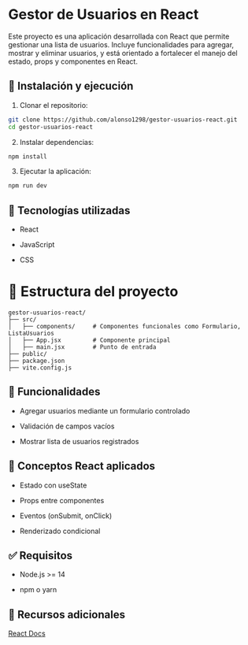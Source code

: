 # Gestor de Usuarios en React

Este proyecto es una aplicación desarrollada con React que permite gestionar una lista de usuarios. Incluye funcionalidades para agregar, mostrar y eliminar usuarios, y está orientado a fortalecer el manejo del estado, props y componentes en React.

## 🚀 Instalación y ejecución

1. Clonar el repositorio:

``` bash
git clone https://github.com/alonso1298/gestor-usuarios-react.git
cd gestor-usuarios-react
```

2. Instalar dependencias:

``` bash
npm install
```

3. Ejecutar la aplicación:

``` bash
npm run dev
```

## 🧠 Tecnologías utilizadas

- React

- JavaScript

- CSS 

# 📂 Estructura del proyecto

```
gestor-usuarios-react/
├── src/
│   ├── components/     # Componentes funcionales como Formulario, ListaUsuarios
│   ├── App.jsx         # Componente principal
│   ├── main.jsx        # Punto de entrada
├── public/
├── package.json
├── vite.config.js
```

## 🧩 Funcionalidades

- Agregar usuarios mediante un formulario controlado

- Validación de campos vacíos

- Mostrar lista de usuarios registrados

## 🎯 Conceptos React aplicados

- Estado con useState

- Props entre componentes

- Eventos (onSubmit, onClick)

- Renderizado condicional

## ✅ Requisitos

- Node.js >= 14

- npm o yarn

## 📘 Recursos adicionales

[React Docs](https://react.dev/)
